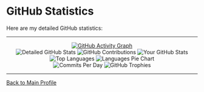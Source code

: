 # GitHub Statistics

Here are my detailed GitHub statistics:

---

<div align="center">

[![GitHub Activity Graph](https://github-readme-activity-graph.vercel.app/graph?username=einartech&theme=github-light)](https://github.com/ashutosh00710/github-readme-activity-graph)  
![Detailed GitHub Stats](https://github-profile-summary-cards.vercel.app/api/cards/profile-details?username=einartech&theme=github)
![GitHub Contributions](https://github-readme-streak-stats.herokuapp.com/?user=einartech&theme=github)
![Your GitHub Stats](https://github-readme-stats.vercel.app/api?username=einartech&show_icons=true&theme=github)  
![Top Languages](https://github-readme-stats.vercel.app/api/top-langs/?username=einartech&layout=compact&theme=github)
![Languages Pie Chart](https://github-profile-summary-cards.vercel.app/api/cards/repos-per-language?username=einartech&theme=github)  
![Commits Per Day](https://github-profile-summary-cards.vercel.app/api/cards/productive-time?username=einartech&theme=github&utcOffset=8)
![GitHub Trophies](https://github-profile-trophy.vercel.app/?username=einartech&theme=onestar&no-frame=true&margin-w=15)

</div>

---

[Back to Main Profile](README.md)

